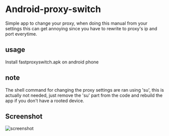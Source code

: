 # Android-proxy-switch
Simple app to change your proxy, when doing this manual from your settings this can get annoying since you have to rewrite to proxy's ip and port everytime. 

## usage
Install fastproxyswitch.apk on android phone

## note
The shell command for changing the proxy settings are ran using 'su', this is actually not needed, just remove the 'su' part from the code and rebuild the app if you don't have a rooted device.

## Screenshot
![screenshot](https://github.com/Sfeeen/Android-proxy-switch/blob/master/screenshot.png)
